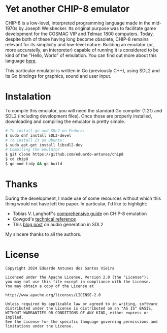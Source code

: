 # Yet another CHIP-8 emulator

CHIP-8 is a low-level, interpreted programming language made in the mid-1970s by Joseph Weisbecker. Its original purpose was to facilitate game development for
the COSMAC VIP and Telmac 1800 computers. Today, despite both of these having long become obsolete, CHIP-8 remains relevant for its simplicity and low-level
nature. Building an emulator (or, more accuratelly, an interpreter) capable of running it is considered to be kind of the "Hello, World" of emulation. You can
find out more about this language [here](https://en.wikipedia.org/wiki/CHIP-8).

This particular emulator is written in Go (previously C++), using SDL2 and its Go bindings for graphics, sound and user input.

# Instalation

To compile this emulator, you will need the standard Go compiler (1.21) and SDL2 (including development files). Once those are properly installed, downloading
and compiling the emulator is pretty simple.

```sh
# To install go and SDL2 on Fedora:
$ sudo dnf install SDL2-devel
# To install it on Ubuntu:
$ sudo apt-get install libsdl2-dev
# Compiling the emulator
$ git clone https://github.com/eduardo-antunes/chip8
$ cd chip8
$ go mod tidy && go build
```

# Thanks

During the development, I made use of some resources without which this thing would not have left the paper. In particular, I'd like to highlight:

* Tobias V. Langhoff's [comprehensive guide](https://tobiasvl.github.io/blog/write-a-chip-8-emulator/) on CHIP-8 emulation
* Cowgod's [technical reference](http://devernay.free.fr/hacks/chip8/C8TECH10.HTM)
* This [blog post](https://blog.tigris.fr/2020/05/13/writing-an-emulator-sound-is-complicated/) on audio generation in SDL2

My sincere thanks to all the authors.

# License

```
Copyright 2024 Eduardo Antunes dos Santos Vieira

Licensed under the Apache License, Version 2.0 (the "License");
you may not use this file except in compliance with the License.
You may obtain a copy of the License at

http://www.apache.org/licenses/LICENSE-2.0

Unless required by applicable law or agreed to in writing, software
distributed under the License is distributed on an "AS IS" BASIS,
WITHOUT WARRANTIES OR CONDITIONS OF ANY KIND, either express or implied.
See the License for the specific language governing permissions and
limitations under the License.
```
